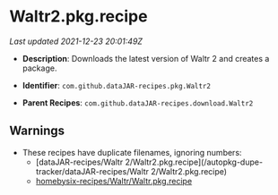 # Waltr2.pkg.recipe

_Last updated 2021-12-23 20:01:49Z_

- **Description**: Downloads the latest version of Waltr 2 and creates a package.

- **Identifier**: `com.github.dataJAR-recipes.pkg.Waltr2`

- **Parent Recipes**: `com.github.dataJAR-recipes.download.Waltr2`


## Warnings

- These recipes have duplicate filenames, ignoring numbers:
    - [dataJAR-recipes/Waltr 2/Waltr2.pkg.recipe](/autopkg-dupe-tracker/dataJAR-recipes/Waltr 2/Waltr2.pkg.recipe)
    - [homebysix-recipes/Waltr/Waltr.pkg.recipe](/autopkg-dupe-tracker/homebysix-recipes/Waltr/Waltr.pkg.recipe)